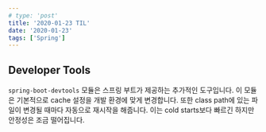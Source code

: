 ```yaml
---
# type: 'post'
title: '2020-01-23 TIL'
date: '2020-01-23'
tags: ['Spring']
---
```


## Developer Tools

`spring-boot-devtools` 모듈은 스프링 부트가 제공하는 추가적인 도구입니다. 이 모듈은 기본적으로 cache 설정을 개발 환경에 맞게 변경합니다. 또한 class path에 있는 파일이 변경될 때마다 자동으로 재시작을 해줍니다. 이는 cold starts보다 빠르긴 하지만 안정성은 조금 떨어집니다.
